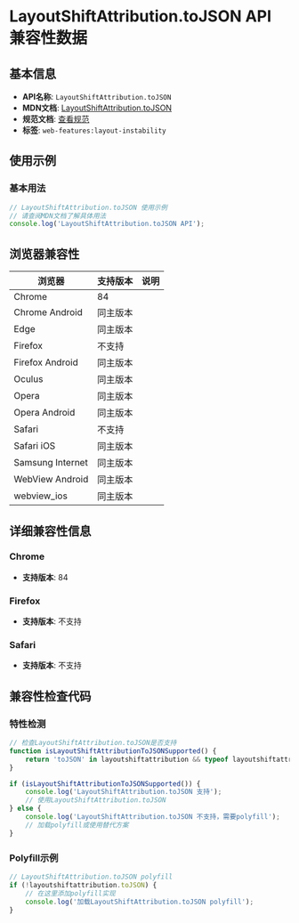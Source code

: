 # LayoutShiftAttribution.toJSON API 兼容性数据

## 基本信息

- **API名称**: `LayoutShiftAttribution.toJSON`
- **MDN文档**: [LayoutShiftAttribution.toJSON](https://developer.mozilla.org/docs/Web/API/LayoutShiftAttribution/toJSON)
- **规范文档**: [查看规范](https://wicg.github.io/layout-instability/#sec-layout-shift-attribution)
- **标签**: `web-features:layout-instability`

## 使用示例

### 基本用法

```javascript
// LayoutShiftAttribution.toJSON 使用示例
// 请查阅MDN文档了解具体用法
console.log('LayoutShiftAttribution.toJSON API');
```

## 浏览器兼容性

| 浏览器 | 支持版本 | 说明 |
|--------|----------|------|
| Chrome | 84 |  |
| Chrome Android | 同主版本 |  |
| Edge | 同主版本 |  |
| Firefox | 不支持 |  |
| Firefox Android | 同主版本 |  |
| Oculus | 同主版本 |  |
| Opera | 同主版本 |  |
| Opera Android | 同主版本 |  |
| Safari | 不支持 |  |
| Safari iOS | 同主版本 |  |
| Samsung Internet | 同主版本 |  |
| WebView Android | 同主版本 |  |
| webview_ios | 同主版本 |  |

## 详细兼容性信息

### Chrome

- **支持版本**: 84

### Firefox

- **支持版本**: 不支持

### Safari

- **支持版本**: 不支持

## 兼容性检查代码

### 特性检测

```javascript
// 检查LayoutShiftAttribution.toJSON是否支持
function isLayoutShiftAttributionToJSONSupported() {
    return 'toJSON' in layoutshiftattribution && typeof layoutshiftattribution.toJSON === 'function';
}

if (isLayoutShiftAttributionToJSONSupported()) {
    console.log('LayoutShiftAttribution.toJSON 支持');
    // 使用LayoutShiftAttribution.toJSON
} else {
    console.log('LayoutShiftAttribution.toJSON 不支持，需要polyfill');
    // 加载polyfill或使用替代方案
}
```

### Polyfill示例

```javascript
// LayoutShiftAttribution.toJSON polyfill
if (!layoutshiftattribution.toJSON) {
    // 在这里添加polyfill实现
    console.log('加载LayoutShiftAttribution.toJSON polyfill');
}
```

